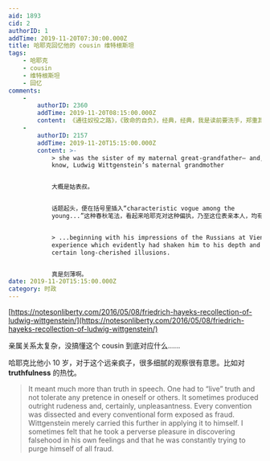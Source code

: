 ```yaml
---
aid: 1893
cid: 2
authorID: 1
addTime: 2019-11-20T07:30:00.000Z
title: 哈耶克回忆他的 cousin 维特根斯坦
tags:
    - 哈耶克
    - cousin
    - 维特根斯坦
    - 回忆
comments:
    -
        authorID: 2360
        addTime: 2019-11-20T08:15:00.000Z
        content: 《通往奴役之路》，《致命的自负》，经典，经典，我是读前要洗手，郑重其事的。：)
    -
        authorID: 2157
        addTime: 2019-11-20T15:15:00.000Z
        content: >-
            > she was the sister of my maternal great-grandfather— and, as I now
            know, Ludwig Wittgenstein’s maternal grandmother


            大概是姑表叔。


            话题起头，便在括号里插入“characteristic vogue among the
            young...”这种春秋笔法，看起来哈耶克对这种偏执，乃至这位表亲本人，均有些不以为然。


            > ...beginning with his impressions of the Russians at Vienna, an
            experience which evidently had shaken him to his depth and destroyed
            certain long-cherished illusions.


            真是刻薄啊。
date: 2019-11-20T15:15:00.000Z
category: 时政
---
```


[https://notesonliberty.com/2016/05/08/friedrich-hayeks-recollection-of-ludwig-wittgenstein/](https://notesonliberty.com/2016/05/08/friedrich-hayeks-recollection-of-ludwig-wittgenstein/)

亲属关系太复杂，没搞懂这个 cousin 到底对应什么……

哈耶克比他小 10 岁，对于这个远亲疯子，很多细腻的观察很有意思。比如对 **truthfulness** 的热忱。

> It meant much more than truth in speech. One had to “live” truth and not tolerate any pretence in oneself or others. It sometimes produced outright rudeness and, certainly, unpleasantness. Every convention was dissected and every conventional form exposed as fraud. Wittgenstein merely carried this further in applying it to himself. I sometimes felt that he took a perverse pleasure in discovering falsehood in his own feelings and that he was constantly trying to purge himself of all fraud.
